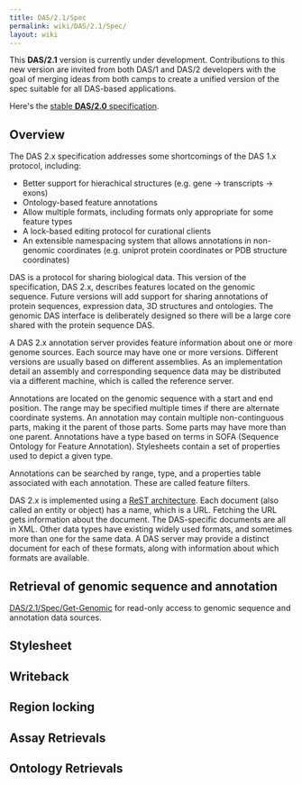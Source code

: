 ```yaml
---
title: DAS/2.1/Spec
permalink: wiki/DAS/2.1/Spec/
layout: wiki
---
```


This **DAS/2.1** version is currently under development. Contributions
to this new version are invited from both DAS/1 and DAS/2 developers
with the goal of merging ideas from both camps to create a unified
version of the spec suitable for all DAS-based applications.

Here's the [stable **DAS/2.0**
specification](http://biodas.org/documents/das2/das2_protocol.html).

Overview
--------

The DAS 2.x specification addresses some shortcomings of the DAS 1.x
protocol, including:

-   Better support for hierachical structures (e.g. gene -&gt;
    transcripts -&gt; exons)
-   Ontology-based feature annotations
-   Allow multiple formats, including formats only appropriate for some
    feature types
-   A lock-based editing protocol for curational clients
-   An extensible namespacing system that allows annotations in
    non-genomic coordinates (e.g. uniprot protein coordinates or PDB
    structure coordinates)

DAS is a protocol for sharing biological data. This version of the
specification, DAS 2.x, describes features located on the genomic
sequence. Future versions will add support for sharing annotations of
protein sequences, expression data, 3D structures and ontologies. The
genomic DAS interface is deliberately designed so there will be a large
core shared with the protein sequence DAS.

A DAS 2.x annotation server provides feature information about one or
more genome sources. Each source may have one or more versions.
Different versions are usually based on different assemblies. As an
implementation detail an assembly and corresponding sequence data may be
distributed via a different machine, which is called the reference
server.

Annotations are located on the genomic sequence with a start and end
position. The range may be specified multiple times if there are
alternate coordinate systems. An annotation may contain multiple
non-continguous parts, making it the parent of those parts. Some parts
may have more than one parent. Annotations have a type based on terms in
SOFA (Sequence Ontology for Feature Annotation). Stylesheets contain a
set of properties used to depict a given type.

Annotations can be searched by range, type, and a properties table
associated with each annotation. These are called feature filters.

DAS 2.x is implemented using a [ReST
architecture](http://www.ics.uci.edu/~fielding/pubs/dissertation/top.htm).
Each document (also called an entity or object) has a name, which is a
URL. Fetching the URL gets information about the document. The
DAS-specific documents are all in XML. Other data types have existing
widely used formats, and sometimes more than one for the same data. A
DAS server may provide a distinct document for each of these formats,
along with information about which formats are available.

Retrieval of genomic sequence and annotation
--------------------------------------------

[DAS/2.1/Spec/Get-Genomic](/wiki/DAS/2.1/Spec/Get-Genomic "wikilink") for
read-only access to genomic sequence and annotation data sources.

Stylesheet
----------

Writeback
---------

Region locking
--------------

Assay Retrievals
----------------

Ontology Retrievals
-------------------
